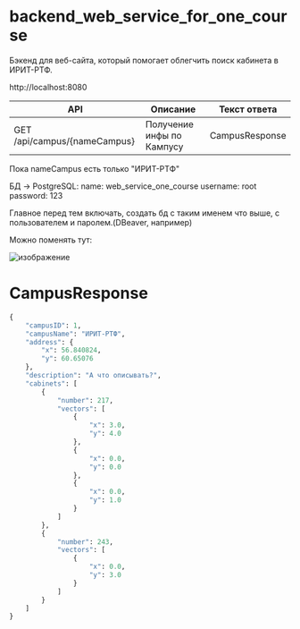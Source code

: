 # backend_web_service_for_one_course
Бэкенд для веб-сайта, который помогает облегчить поиск кабинета в ИРИТ-РТФ. 

http://localhost:8080

| API | Описание | Текст ответа |
| --- | -------- | ------------ |
| GET /api/campus/{nameCampus} | Получение инфы по Кампусу | CampusResponse |

Пока nameCampus есть только "ИРИТ-РТФ"

БД -> PostgreSQL:
  name: web_service_one_course
  username: root
  password: 123

Главное перед тем включать, создать бд с таким именем что выше, с пользователем и паролем.(DBeaver, например)

Можно поменять тут:

![изображение](https://github.com/YaEtoTui/backend_web_service_for_one_course/assets/102538132/d9e2a15c-e437-47a8-ab92-389bfc91c4f7)


# CampusResponse

```py
{
    "campusID": 1,
    "campusName": "ИРИТ-РТФ",
    "address": {
        "x": 56.840824,
        "y": 60.65076
    },
    "description": "А что описывать?",
    "cabinets": [
        {
            "number": 217,
            "vectors": [
                {
                    "x": 3.0,
                    "y": 4.0
                },
                {
                    "x": 0.0,
                    "y": 0.0
                },
                {
                    "x": 0.0,
                    "y": 1.0
                }
            ]
        },
        {
            "number": 243,
            "vectors": [
                {
                    "x": 0.0,
                    "y": 3.0
                }
            ]
        }
    ]
}
```
